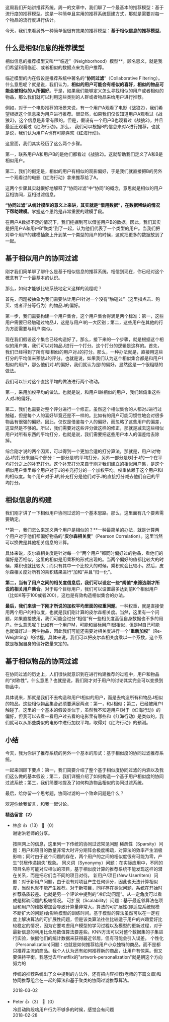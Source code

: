 这周我们开始讲推荐系统。周一的文章中，我们聊了一个最基本的推荐模型：基于流行度的推荐模型。这是一种简单且实用的推荐系统搭建方式，那就是需要对每一个物品的流行度进行估计。

今天，我们来看另外一种简单但很有效果的推荐模型：**基于相似信息的推荐模型**。

## 什么是相似信息的推荐模型

相似信息的推荐模型又叫**“临近”（Neighborhood）模型**。顾名思义，就是我们希望利用临近、或者相似的数据点来为用户推荐。

临近模型的内在假设是推荐系统中著名的“**协同过滤**”（Collaborative Filtering）。什么意思呢？就是说，我们认为，**相似的用户可能会有相似的喜好，相似的物品可能会被相似的人所偏好**。于是，如果我们能够定义怎么寻找相似的用户或者相似的物品，那么我们就可以利用这些类别的人群或者物品来给用户进行推荐。

例如，对于一个电影推荐的场景来说，有一个用户A观看了电影《战狼2》，我们希望根据这个信息来为用户进行推荐。很显然，如果我们仅仅知道用户A观看过《战狼2》，这个信息是非常有限的。但是，假设有一个用户B也观看过《战狼2》，并且最近还观看过《红海行动》。那么， 我们可以根据B的信息来对A进行推荐，也就是说，我们认为用户A也有可能喜欢《红海行动》。

这里面，我们其实经历了这么两个步骤。

第一，联系用户A和用户B的是他们都看过《战狼2》。这就帮助我们定义了A和B是相似用户。

第二，我们的假定是，相似的用户有相似的观影偏好，于是我们就直接把B的另外一个观看过的电影《红海行动》拿来推荐给了A。

这两个步骤其实就很好地解释了“协同过滤”中“协同”的概念，意思就是相似的用户互相协同，互相过滤信息。

**“协同过滤”从统计模型的意义上来讲，其实就是“借用数据”，在数据稀缺的情况下帮助建模**。掌握这个思路是非常重要的建模手段。

在用户A数据不足的情况下，我们挖掘到可以借鉴用户B的数据。因此，我们其实是把用户A和用户B“聚类”到了一起，认为他们代表了一个类型的用户。当我们把对单个用户的建模抽象上升到某一个类型的用户的时候，这就把更多的数据放到了一起。

## 基于相似用户的协同过滤

刚才我们简单聊了聊什么是基于相似信息的推荐系统。相信到现在，你已经对这个概念有了一个最基本的认识。

那么，如何才能够比较系统地定义这样的流程呢？

首先，问题被抽象为我们需要估计用户I针对一个没有“触碰过”（这里指点击、购买、或者评分等行为）的物品J的偏好。

第一步，我们需要构建一个用户集合，这个用户集合得满足两个标准：第一，这些用户需要已经触碰过物品J，这是与用户I的一大区别；第二，这些用户在其他的行为方面需要与用户I类似。

现在我们假设这个集合已经构造好了。那么，接下来的一个步骤，就是根据这个相似的用户集，我们可以对物品J进行一个打分。这个打分的逻辑是这样的。首先，我们已经得到了所有和I相似的用户对J的打分。那么，一种办法就是，直接用这些打分的平均值来预估J的评分。也就是说，如果我们认为这个相似集合都是和用户I相似的用户，那么他们对J的偏好，我们就认为是I的偏好。显然这是一个很粗糙的做法。

我们可以针对这个直接平均的做法进行两个改动。

第一，采用加权平均的做法。也就是说，和用户I越相似的用户，我们越倚重这些人对J的偏好。

第二，我们也需要对整个评分进行一个修正。虽然这个相似集合的人都对J进行过触碰，但是每个人的喜好毕竟还是不一样的。比如有的用户可能习惯性地会对很多物品有很强的偏好。因此，仅仅是借鉴每个人的偏好，而忽略了这些用户的偏差，这显然是不够的。所以，我们需要对这些评分做这样的修正，那就是减去这些相似用户对所有东西的平均打分，也就是说，我们需要把这些用户本人的偏差给去除掉。

综合刚才说的两个因素，可以得到一个更加合适的打分算法，那就是，用户I对物品J的打分来自两个部分：一部分是I的平均打分，另外一部分是I对于J的一个在平均打分之上的补充打分。这个补充打分来自于刚才我们建立的相似用户集，是这个相似用户集里每个用户对于J的补充打分的一个加权平均。权重依赖于这个用户和I的相似度。每个用户对于J的补充打分是他们对于J的直接打分减去他们自己的平均打分。

## 相似信息的构建

我们刚才讲了一下相似用户协同过滤的一个基本思路。那么，这里面有几个要素需要确定。

**第一，我们怎么来定义两个用户是相似的？**一种最简单的办法，就是计算两个用户对于他们都偏好物品的“**皮尔森相关度**”（Pearson Correlation）。这里当然可以换做是其他相关信息的计算。

具体来说，皮尔森相关度是针对每一个“两个用户”都同时偏好过的物品，看他们的偏好是否相似，这里的相似是用乘积的形式出现的。当两个偏好的值都比较大的时候，乘积也就比较大；而只有其中一个比较大的时候，乘积就会比较小。然后，皮尔森相关度对所有的乘积结果进行“加和”并且“归一化”。

**第二，当有了用户之间的相关度信息后，我们可以设定一些“阈值”来筛选刚才所说的相关用户集合**。对于每个目标用户，我们可以设置最多达到前K个相似用户（比如K等于100或者200），这也是有效构造相似集合的办法。

**最后，我们来谈一下刚才所说的加权平均里面的权重问题**。一种权重，就是直接使用两个用户的相似度，也就是我们刚计算的皮尔森相关度。当然，这里有一个问题，如果直接使用，我们可能会过分“相信”有一些相关度高但自身数据也不多的用户。什么意思呢？比如有一个用户M，可能和目标用户I很相似，但是M自己可能也就偏好过一两件物品，因此我们可能还需要对相关度进行一个“**重新加权**”（Re-Weighting）的过程。具体来说，我们可以把皮尔森相关度乘以一个系数，这个系数是根据自身的偏好数量来定的。

## 基于相似物品的协同过滤

在协同过滤的历史上，人们很快就意识到在进行构建推荐的过程中，用户和物品的“对称性”。什么意思？也就是说，我们刚才对于用户的讨论其实完全可以变换到物品中。

具体说来，那就是我们不去构造和用户I相似的用户，而是去构造所有和物品J相似的物品。这些相似物品集合必须要满足两点：第一，和J相似；第二，已经被用户I触碰了。这里的一个基本的假设类似于，虽然我不知道用户I对于《红海行动》的偏好，但我可以去看一看用户过去看的电影里有哪些和《红海行动》是类似的，我们就可以从那些类似的电影中进行加权平均，取得对《红海行动》的预测。

## 小结

今天，我为你讲了推荐系统的另外一个基本的形式：基于相似度的协同过滤推荐系统。

一起来回顾下要点：第一，我们简要介绍了整个基于相似度协同过滤的内涵以及我们这么做的基本假设；第二，我们详细介绍了如何构造一个基于用户相似度的协同过滤系统；第三，我们简要地提及了如何构造物品相似的协同过滤系统。

最后，给你留一个思考题，协同过滤的一个致命问题是什么？

欢迎你给我留言，和我一起讨论。
<div><strong>精选留言（2）</strong></div><ul>
<li><span>林彦</span> 👍（13） 💬（0）<div>谢谢洪老师的分享。

按照网上的信息，这里列一下传统的协同过滤常见问题
稀疏性（Sparsity）问题：用户和项目的数量非常大时评分矩阵会极度稀疏，对算法的效率产生消极影响；同时由于这个问题的存在，两个用户的之间的相似度很有可能为零，产生“邻居传递损失”现象。
同义词（Synonymy）问题：在实际应用中，不同的项目名称可能对应相似的项目，基于相似度计算的推荐系统不能发现这样的潜在关系，而是把它们当不同的项目对待。
新用户&#47;项目(New User&#47;Item）问题：对于新用户问题，由于没有对项目产生任何评分，因此也无法计算相似度，当然也就不能产生推荐。对于新项目，同样存在类似问题，系统在开始时推荐品质较差。也就是另一个评论中提到的“冷启动问题”。从一定角度可以看成是稀疏问题的极端情况。
可扩展（Scalability）问题：基于最近邻算法在项目和用户的维数增加会导致计算量非常大，算法的可扩展性(即适应系统规模不断扩大的问题)会影响模型的训练时间。基于模型的算法虽然可以在一定程度上解决算法的可扩展性问题，但是该类算法往往比较适于用户的兴趣爱好比较稳定的情况，因为它要考虑用户模型的学习过程以及模型的更新过程，对于最新信息的利用比全局数值算法要差些。KNN方法可以对整个数据集的子集进行实验，依据他们的统计数据来获得最近邻居，但有可能会引入误差。
个性化（Personalization)问题：也就是如何推荐给用户小众独特的商品，而不是都只推荐主流的商品。我个人认为还有如何推荐新的商品，让用户有惊喜。但又要保持平衡。我感觉去年netflix的&quot;artwork-personalization&quot;就是朝这个方向努力的

传统的推荐系统出了文中提到的方法外，还有把内容推荐(老师的下篇文章)和协同推荐组合在一起的算法和基于聚类的协同过滤推荐算法。</div>2018-03-02</li><br/><li><span>Peter</span> 👍（3） 💬（0）<div>冷启动阶段啥用户行为不够多的时候，感觉会有问题</div>2018-02-28</li><br/>
</ul>